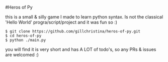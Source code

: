 #Heros of Py

this is a small & silly game I made to learn python syntax. Is not the classical 'Hello World' progra/script/project and it was fun so :)

```
$ git clone https://github.com/gillchristina/heros-of-py.git
$ cd heros-of-py
$ python ./main.py
```

you will find it is very short and has A LOT of todo's, so any PRs & issues are welcomed :)